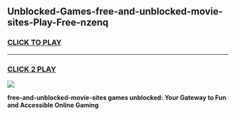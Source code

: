 
## Unblocked-Games-free-and-unblocked-movie-sites-Play-Free-nzenq
<h3>
<a href="https://premium76.site?title=free-and-unblocked-movie-sites&ref=12A">CLICK TO PLAY</a></h3>
<hr>

<h3>
<a href="https://premium76.site?title=free-and-unblocked-movie-sites&ref=12A">CLICK 2 PLAY</a>
  
</h3>

<a href="https://premium76.site?title=free-and-unblocked-movie-sites&ref=12A"><img src="https://clearcache.store/games.png"></a>


**free-and-unblocked-movie-sites games unblocked: Your Gateway to Fun and Accessible Online Gaming**

